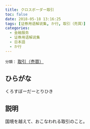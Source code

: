 ```yaml
---
title: クロスボーダー取引
toc: false
date: 2018-05-18 13:16:25
tags: [证券用语解说集, か行, 取引（売買）]
categories:
  - 金融服务
  - 证券用语解说集
  - 日本語
  - か行
---
```


`分類：` [取引（売買）](/tags/取引（売買）/)

## ひらがな

くろすぼーだーとりひき

## 説明

国境を越えて、おこなわれる取引のこと。
